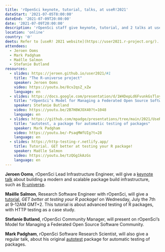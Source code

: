 ```yaml
---
title: 'rOpenSci keynote, tutorial, talks, at useR!2021'
dateStart: '2021-07-05T8:00:00'
dateEnd: '2021-07-09T20:00:00'
date: '2021-07-09T20:00:00'
description: 'rOpenSci staff give keynote, tutorial, and 2 talks at useR!2021'
location: 'online'
country: '🌐'
deets: Refer to [useR! 2021 website](https://user2021.r-project.org/).
attendees:
  - Jeroen Ooms
  - Mark Padgham
  - Maëlle Salmon
  - Stefanie Butland
resources:
  - slides: https://jeroen.github.io/user2021/#1
    title: "The R-universe project"
    speaker: Jeroen Ooms
    video: https://youtu.be/8cv2qsZ_xZw
    language: en
  - slides: https://docs.google.com/presentation/d/1W4DepLd6FvunkGsTloyn-be_X5jI7dS-gAVtpsJb6iM/edit#slide=id.p
    title: "rOpenSci’s Model for Managing a Federated Open Source Software Community"
    speaker: Stefanie Butland
    video: https://youtu.be/2B7H8WJOX40?t=1048
    language: en
  - slides: https://github.com/mpadge/presentations/tree/main/2021/UseR
    title: "autotest, a package for automatic testing of packages"
    speaker: Mark Padgham
    video: https://youtu.be/-PsaqMWfUIg?t=28
    language: en
  - slides: https://http-testing-r.netlify.app/
    title: Tutorial. GET better at testing your R package!
    speaker: Maëlle Salmon
    video: https://youtu.be/tzQGg1kAzGs
    language: en
---
```


**Jeroen Ooms**, rOpenSci Lead Infrastructure Engineer, will give a [keynote talk](https://user2021.r-project.org/program/keynotes/) about building a modern and scalable package build infrastructure, such as [R-universe](/r-universe/).

**Maëlle Salmon**, Research Software Engineer with rOpenSci, will give a [tutorial](https://user2021.r-project.org/program/tutorials/), _GET better at testing your R package!_ on Wednesday, July the 7th at 9-12AM GMT+2. This tutorial is about advanced testing of R packages, with HTTP testing as a case study.

**Stefanie Butland**, rOpenSci Community Manager, will present on rOpenSci’s Model for Managing a Federated Open Source Software Community.

**Mark Padgham**, rOpenSci Software Research Scientist, will also give a regular talk, about his original [autotest](https://ropenscilabs.github.io/autotest/) package for automatic testing of packages.


